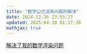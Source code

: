 ```yaml
---
title: "数学公式渲染问题的解决"
date: 2024-12-26 23:55:27
updated: 2025-04-30 01:17:38
mathjax: true
---
```


[解决了我的数学渲染问题](https://insectmk.cn/posts/6a9930a0/)
